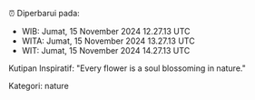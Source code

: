 ⏰ Diperbarui pada:
- WIB: Jumat, 15 November 2024 12.27.13 UTC
- WITA: Jumat, 15 November 2024 13.27.13 UTC
- WIT: Jumat, 15 November 2024 14.27.13 UTC

Kutipan Inspiratif:
"Every flower is a soul blossoming in nature."


Kategori: nature

